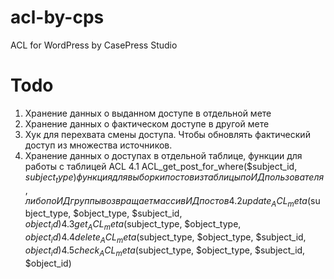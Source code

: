 acl-by-cps
==========

ACL for WordPress by CasePress Studio

# Todo
1. Хранение данных о выданном доступе в отдельной мете
2. Хранение данных о фактическом доступе в другой мете
3. Хук для перехвата смены доступа. Чтобы обновлять фактический доступ из множества источников.
4. Хранение данных о доступах в отдельной таблице, функции для работы с таблицей ACL
4.1 ACL_get_post_for_where($subject_id, $subject_type)
функция для выборки постов из таблицы по ИД пользователя, либо по ИД группы возвращает массив ИД постов
4.2 update_ACL_meta($subject_type, $object_type, $subject_id, $object_id)
4.3 get_ACL_meta($subject_type, $object_type, $object_id)
4.4 delete_ACL_meta($subject_type, $object_type, $subject_id, $object_id)
4.5 check_ACL_meta($subject_type, $object_type, $subject_id, $object_id)

